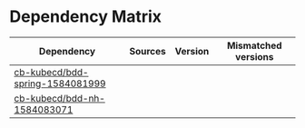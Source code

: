 # Dependency Matrix

Dependency | Sources | Version | Mismatched versions
---------- | ------- | ------- | -------------------
[cb-kubecd/bdd-spring-1584081999](https://github.com/cb-kubecd/bdd-spring-1584081999.git) |  | []() | 
[cb-kubecd/bdd-nh-1584083071](https://github.com/cb-kubecd/bdd-nh-1584083071.git) |  | []() | 
